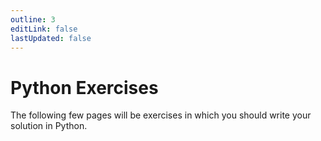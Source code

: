 ```yaml
---
outline: 3
editLink: false
lastUpdated: false
---
```

# Python Exercises
The following few pages will be exercises in which you should write your solution in Python.